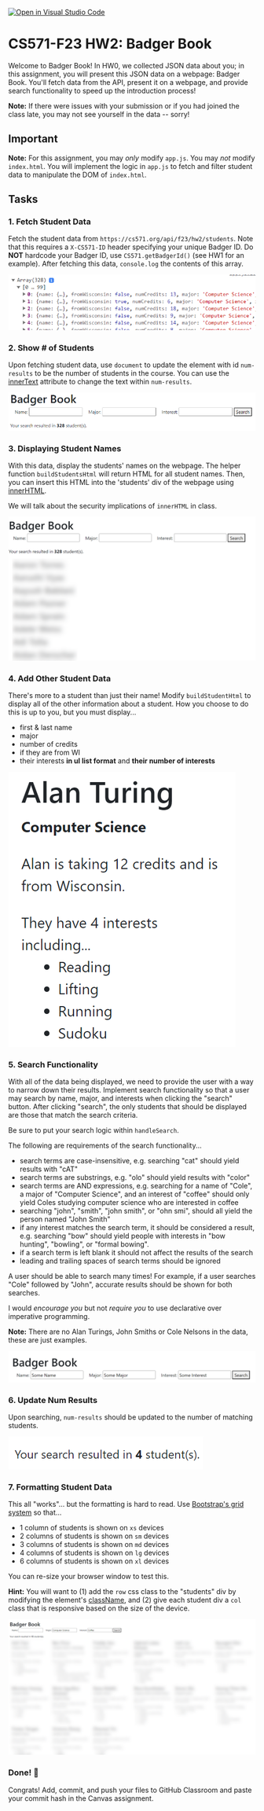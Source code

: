 [![Open in Visual Studio Code](https://classroom.github.com/assets/open-in-vscode-718a45dd9cf7e7f842a935f5ebbe5719a5e09af4491e668f4dbf3b35d5cca122.svg)](https://classroom.github.com/online_ide?assignment_repo_id=12054913&assignment_repo_type=AssignmentRepo)
# CS571-F23 HW2: Badger Book

Welcome to Badger Book! In HW0, we collected JSON data about you; in this assignment, you will present this JSON data on a webpage: Badger Book. You'll fetch data from the API, present it on a webpage, and provide search functionality to speed up the introduction process!

**Note:** If there were issues with your submission or if you had joined the class late, you may not see yourself in the data -- sorry!

## Important

**Note:** For this assignment, you may *only* modify `app.js`. You may *not* modify `index.html`. You will implement the logic in `app.js` to fetch and filter student data to manipulate the DOM of `index.html`.

## Tasks

### 1. Fetch Student Data

Fetch the student data from `https://cs571.org/api/f23/hw2/students`. Note that this requires a `X-CS571-ID` header specifying your unique Badger ID. Do **NOT** hardcode your Badger ID, use `CS571.getBadgerId()` (see HW1 for an example). After fetching this data, `console.log` the contents of this array.

![](figures/step1.png)

### 2. Show # of Students

Upon fetching student data, use `document` to update the element with id `num-results` to be the number of students in the course. You can use the [innerText](https://developer.mozilla.org/en-US/docs/Web/API/HTMLElement/innerText) attribute to change the text within `num-results`.

![](figures/step2.png)

### 3. Displaying Student Names

With this data, display the students' names on the webpage. The helper function `buildStudentsHtml` will return HTML for all student names. Then, you can insert this HTML into the 'students' div of the webpage using [innerHTML](https://developer.mozilla.org/en-US/docs/Web/API/Element/innerHTML).

We will talk about the security implications of `innerHTML` in class.

![](figures/step3.png)

### 4. Add Other Student Data

There's more to a student than just their name! Modify `buildStudentHtml` to display all of the other information about a student. How you choose to do this is up to you, but you must display...
 - first & last name
 - major
 - number of credits
 - if they are from WI
 - their interests **in ul list format** and **their number of interests**

![](figures/step4.png)

### 5. Search Functionality
With all of the data being displayed, we need to provide the user with a way to narrow down their results. Implement search functionality so that a user may search by name, major, and interests when clicking the "search" button. After clicking "search", the only students that should be displayed are those that match the search criteria.

Be sure to put your search logic within `handleSearch`.

The following are requirements of the search functionality...
 - search terms are case-insensitive, e.g. searching "cat" should yield results with "cAT"
 - search terms are substrings, e.g. "olo" should yield results with "color"
 - search terms are AND expressions, e.g. searching for a name of "Cole", a major of "Computer Science", and an interest of "coffee" should only yield Coles studying computer science who are interested in coffee
 - searching "john", "smith", "john smith", or "ohn smi", should all yield the person named "John Smith"
 - if any interest matches the search term, it should be considered a result, e.g. searching "bow" should yield people with interests in "bow hunting", "bowling", or "formal bowing".
 - if a search term is left blank it should not affect the results of the search
 - leading and trailing spaces of search terms should be ignored

A user should be able to search many times! For example, if a user searches "Cole" followed by "John", accurate results should be shown for both searches.

I would *encourage you* but not *require you* to use declarative over imperative programming.

**Note:** There are no Alan Turings, John Smiths or Cole Nelsons in the data, these are just examples.

![](figures/step5.png)

### 6. Update Num Results

Upon searching, `num-results` should be updated to the number of matching students.

![](figures/step6.png)


### 7. Formatting Student Data

This all "works"... but the formatting is hard to read. Use [Bootstrap's grid system](https://getbootstrap.com/docs/4.0/layout/grid/) so that...
 - 1 column of students is shown on `xs` devices
 - 2 columns of students is shown on `sm` devices
 - 3 columns of students is shown on `md` devices
 - 4 columns of students is shown on `lg` devices
 - 6 columns of students is shown on `xl` devices

You can re-size your browser window to test this.

**Hint:** You will want to (1) add the `row` css class to the "students" div by modifying the element's [className](https://developer.mozilla.org/en-US/docs/Web/API/Element/className), and (2) give each student div a `col` class that is responsive based on the size of the device.

![](figures/step7.png)



### Done! 🥳

Congrats! Add, commit, and push your files to GitHub Classroom and paste your commit hash in the Canvas assignment.
